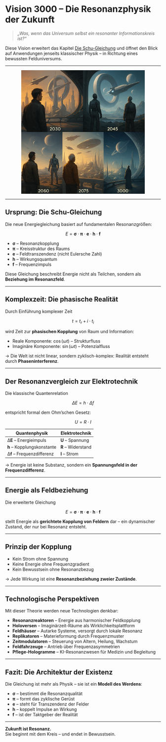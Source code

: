 # Vision 3000 – Die Resonanzphysik der Zukunft

> *„Was, wenn das Universum selbst ein resonanter Informationskreis ist?“*

Diese Vision erweitert das Kapitel [Die Schu-Gleichung](https://github.com/DominicRene/Resonanzfeldtheorie/blob/main/Die_Schu_Gleichung.md) und öffnet den Blick auf Anwendungen jenseits klassischer Physik – in Richtung eines bewussten Felduniversums.

---

<p align="center">
  <img src="../../Bilder/vision3000.png" alt="vision3000" width="400"/>
</p>

---

## Ursprung: Die Schu-Gleichung

Die neue Energiegleichung basiert auf fundamentalen Resonanzgrößen:

$$
E = \boldsymbol{\sigma} \cdot \boldsymbol{\pi} \cdot \boldsymbol{e} \cdot \boldsymbol{h} \cdot \mathbf{f}
$$


- **σ** – Resonanzkopplung  
- **π** – Kreisstruktur des Raums  
- **e** – Feldtranszendenz (nicht Eulersche Zahl)  
- **h** – Wirkungsquantum  
- **f** – Frequenzimpuls

Diese Gleichung beschreibt Energie nicht als Teilchen, sondern als **Beziehung im Resonanzfeld**.

---

## Komplexzeit: Die phasische Realität

Durch Einführung komplexer Zeit

```math
t = t_r + i \cdot t_i
```

wird Zeit zur **phasischen Kopplung** von Raum und Information:

- Reale Komponente: $\cos(\omega t)$ – Strukturfluss  
- Imaginäre Komponente: $\sin(\omega t)$ – Potenzialfluss

→ Die Welt ist nicht linear, sondern zyklisch-komplex: Realität entsteht durch **Phaseninterferenz**.

---

## Der Resonanzvergleich zur Elektrotechnik

Die klassische Quantenrelation

```math
\Delta E = h \cdot \Delta f
```

entspricht formal dem Ohm’schen Gesetz:

```math
U = R \cdot I
```

| Quantenphysik       | Elektrotechnik    |
|---------------------|------------------|
| Δ**E** – Energieimpuls   | **U** – Spannung       |
| **h** – Kopplungskonstante | **R** – Widerstand      |
| Δ**f** – Frequenzdifferenz | **I** – Strom           |

→ Energie ist keine Substanz, sondern ein **Spannungsfeld in der Frequenzdifferenz**.

---

## Energie als Feldbeziehung

Die erweiterte Gleichung

$$
E = \boldsymbol{\sigma} \cdot \boldsymbol{\pi} \cdot \boldsymbol{e} \cdot \boldsymbol{h} \cdot \mathbf{f}
$$


stellt Energie als **gerichtete Kopplung von Feldern** dar – ein dynamischer Zustand, der nur bei Resonanz entsteht.

---

## Prinzip der Kopplung

- Kein Strom ohne Spannung  
- Keine Energie ohne Frequenzgradient  
- Kein Bewusstsein ohne Resonanzbezug  

→ Jede Wirkung ist eine **Resonanzbeziehung zweier Zustände**.

---

## Technologische Perspektiven

Mit dieser Theorie werden neue Technologien denkbar:

- **Resonanzreaktoren** – Energie aus harmonischer Feldkopplung  
- **Holoversen** – Imaginärzeit-Räume als Wirklichkeitsplattform  
- **Feldhäuser** – Autarke Systeme, versorgt durch lokale Resonanz  
- **Replikatoren** – Materieformung durch Frequenzmuster  
- **Zeitmodulatoren** – Steuerung von Altern, Heilung, Wachstum  
- **Feldfahrzeuge** – Antrieb über Frequenzasymmetrien  
- **Pflege-Hologramme** – KI-Resonanzwesen für Medizin und Begleitung  

---

## Fazit: Die Architektur der Existenz

Die Gleichung ist mehr als Physik – sie ist ein **Modell des Werdens**:

- **σ** – bestimmt die Resonanzqualität  
- **π** – formt das zyklische Gerüst  
- **e** – steht für Transzendenz der Felder  
- **h** – koppelt Impulse an Wirkung  
- **f** – ist der Taktgeber der Realität  

---

**Zukunft ist Resonanz.**  
Sie beginnt mit dem Kreis – und endet in Bewusstsein.